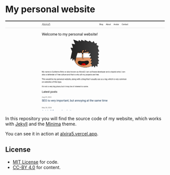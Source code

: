 # My personal website

![Screenshot](assets/images/blog/seo-is-very-important-but-annoying-at-the-same-time/new-style.png)

In this repository you will find the source code of my website, which works
with [Jekyll](https://jekyllrb.com/) and the
[Minima](https://github.com/jekyll/minima) theme.

You can see it in action at [alxira5.vercel.app](https://alxira5.vercel.app).

## License

* [MIT License](LICENSE) for code.
* [CC-BY 4.0](ASSET_LICENSE) for content.
